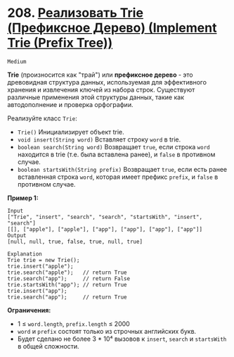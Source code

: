 # 208. [Реализовать Trie (Префиксное Дерево) (Implement Trie (Prefix Tree))]()

`Medium`

**Trie** (произносится как "трай") или **префиксное дерево** - это древовидная структура данных, используемая для эффективного хранения и извлечения ключей из набора строк. Существуют различные применения этой структуры данных, такие как автодополнение и проверка орфографии.

Реализуйте класс `Trie`:

*   `Trie()` Инициализирует объект trie.
*   `void insert(String word)` Вставляет строку `word` в trie.
*   `boolean search(String word)` Возвращает `true`, если строка `word` находится в trie (т.е. была вставлена ранее), и `false` в противном случае.
*   `boolean startsWith(String prefix)` Возвращает `true`, если есть ранее вставленная строка `word`, которая имеет префикс `prefix`, и `false` в противном случае.

**Пример 1:**
```
Input
["Trie", "insert", "search", "search", "startsWith", "insert", "search"]
[[], ["apple"], ["apple"], ["app"], ["app"], ["app"], ["app"]]
Output
[null, null, true, false, true, null, true]

Explanation
Trie trie = new Trie();
trie.insert("apple");
trie.search("apple");   // return True
trie.search("app");     // return False
trie.startsWith("app"); // return True
trie.insert("app");
trie.search("app");     // return True
```

**Ограничения:**

*   1 ≤ `word.length`, `prefix.length` ≤ 2000
*   `word` и `prefix` состоят только из строчных английских букв.
*   Будет сделано не более 3 * 10⁴ вызовов к `insert`, `search` и `startsWith` в общей сложности.
```